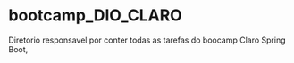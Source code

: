 # bootcamp_DIO_CLARO
Diretorio responsavel por conter todas as tarefas do boocamp Claro Spring Boot, 

